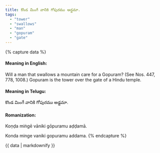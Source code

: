```yaml
---
title: కొండ మింగే వానికి గోపురము అడ్డమా.
tags:
  - "tower"
  - "swallows"
  - "man"
  - "gopuram"
  - "gate"
---
```


{% capture data %}
#### Meaning in English:
Will a man that swallows a mountain care for a Gopuram?
(See Nos. 447, 778, 1008.)
Gopuram is the tower over the gate of a Hindu temple.

#### Meaning in Telugu:
కొండ మింగే వానికి గోపురము అడ్డమా.

#### Romanization:
Koṇḍa miṅgē vāniki gōpuramu aḍḍamā.

Konda minge vaniki gopuramu addama.
{% endcapture %}

{{ data | markdownify }}

